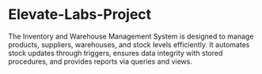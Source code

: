 # Elevate-Labs-Project
The Inventory and Warehouse Management System is designed to manage products, suppliers, warehouses, and stock levels efficiently. It automates stock updates through triggers, ensures data integrity with stored procedures, and provides reports via queries and views.
